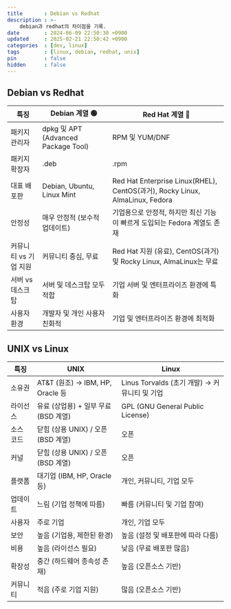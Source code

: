 ```yaml
---
title       : Debian vs Redhat
description : >-
    debian과 redhat의 차이점을 기록.
date        : 2024-06-09 22:50:30 +0900
updated     : 2025-02-21 22:50:42 +0900
categories  : [dev, linux]
tags        : [linux, debian, redhat, unix]
pin         : false
hidden      : false
---
```


## Debian vs Redhat

| 특징 | Debian 계열 🟢 | Red Hat 계열 🔴 |
| --- | --- | --- |
| 패키지 관리자 | dpkg 및 APT (Advanced Package Tool) | RPM 및 YUM/DNF |
| 패키지 확장자 | .deb | .rpm |
| 대표 배포판 | Debian, Ubuntu, Linux Mint | Red Hat Enterprise Linux(RHEL), CentOS(과거), Rocky Linux, AlmaLinux, Fedora |
| 안정성 | 매우 안정적 (보수적 업데이트) | 기업용으로 안정적, 하지만 최신 기능이 빠르게 도입되는 Fedora 계열도 존재 |
| 커뮤니티 vs 기업 지원 | 커뮤니티 중심, 무료 | Red Hat 지원 (유료), CentOS(과거) 및 Rocky Linux, AlmaLinux는 무료 |
| 서버 vs 데스크탑 | 서버 및 데스크탑 모두 적합 | 기업 서버 및 엔터프라이즈 환경에 특화 |
| 사용자 환경 | 개발자 및 개인 사용자 친화적 | 기업 및 엔터프라이즈 환경에 최적화 |


## UNIX vs Linux

| 특징 | UNIX | Linux |
| --- | --- | --- |
| 소유권 | AT&T (원조) → IBM, HP, Oracle 등 | Linus Torvalds (초기 개발) → 커뮤니티 및 기업 |
| 라이선스 | 유료 (상업용) + 일부 무료 (BSD 계열) | GPL (GNU General Public License) |
| 소스 코드 | 닫힘 (상용 UNIX) / 오픈 (BSD 계열) | 오픈 |
| 커널 | 닫힘 (상용 UNIX) / 오픈 (BSD 계열) | 오픈 |
| 플랫폼 | 대기업 (IBM, HP, Oracle 등) | 개인, 커뮤니티, 기업 모두 |
| 업데이트 | 느림 (기업 정책에 따름) | 빠름 (커뮤니티 및 기업 참여) |
| 사용자 | 주로 기업 | 개인, 기업 모두 |
| 보안 | 높음 (기업용, 제한된 환경) | 높음 (설정 및 배포판에 따라 다름) |
| 비용 | 높음 (라이선스 필요) | 낮음 (무료 배포판 많음) |
| 확장성 | 중간 (하드웨어 종속성 존재) | 높음 (오픈소스 기반) |
| 커뮤니티 | 적음 (주로 기업 지원) | 많음 (오픈소스 기반) |